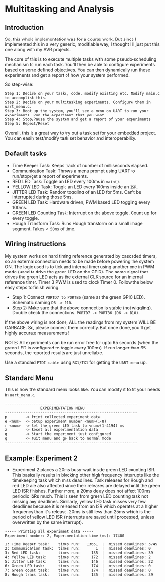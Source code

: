 # Multitasking and Analysis

## Introduction

So, this whole implementation was for a course work. But since I implemented this in a very generic, modifiable way, I thought I'll just put this one along with my AVR projects.

The core of this is to execute multiple tasks with some pseudo-scheduling mechanism to run each task. You'll then be able to configure experiments based on some defined objectives. You can then dynamically run these experiments and get a report of how your system performed.

So step-wise:
```
Step 1: Decide on your tasks, code, modify existing etc. Modify main.c to accomplish this.
Step 2: Decide on your multitasking experiments. Configure them in uart_menu.c.
Step 3: Boot up the system, you'll see a menu on UART to run your experiments. Run the experiment that you want.
Step 4: Stop/Pause the system and get a report of your experiments
Step 5: Repeat/Reset
```

Overall, this is a great way to try out a task set for your embedded project. You can easily test/modify task set behavior and interoperability.

## Default tasks

* Time Keeper Task: Keeps track of number of milliseconds elapsed.
* Communication Task: Throws a menu prompt using UART to run/stop/get a report of experiments.
* RED LED Task: Toggle an LED every 100ms in ```main()```.
* YELLOW LED Task: Toggle an LED every 100ms inside an ```ISR```.
* JITTER LED Task: Random toggling of an LED for 5ms. Can't be interrupted during those 5ms.
* GREEN LED Task: Hardware driven, PWM based LED toggling every 100ms.
* GREEN LED Counting Task: Interrupt on the above toggle. Count up for every toggle.
* Hough Transform Task: Runs Hough transform on a small image segment. Takes ```< 50ms``` of time.


## Wiring instructions
My system works on hard timing reference generated by cascaded timers, so an external connection needs to be made before powering the system ON. The logic used is to tick and internal timer using another one in PWM mode (used to drive the green LED on the GPIO). The same signal that drives the green LED acts as the external CLK source for an internal reference timer. Timer 3 PWM is used to clock Timer 0. Follow the below easy steps to finish wiring.

* Step 1: Connect ```PORTD7 to PORTB6``` (same as the green GPIO LED). Schematic naming ```D6 -> D10```.
* Step 2: Make sure that the above connection is stable (not wiggling). Double check the connections. ```PORTD7 -> PORTB6 (D6 -> D10)```.

If the above wiring is not done, ALL the readings from my system WILL BE GARBAGE. So, please connect them correctly. But once done, you'll get highly accurate measurements!

NOTE: All experiments can be run error free for upto 65 seconds (when the green LED is configured to toggle every 100ms). If run longer than 65 seconds, the reported results are just unreliable.

Use a standard ```FTDI cable``` using ```RX1/TX1``` for getting the ```UART menu``` up.

## Standard Menu

This is how the standard menu looks like. You can modify it to fit your needs in ```uart_menu.c```.

```
------------------------------------------------------------
                EXPERIMENTATION MENU
------------------------------------------------------------
p        -> Print collected experiment data
e <num>  -> Setup experiment number <num>(1-8)
r <num>  -> Set the green LED task to <num>(1-4194) ms
z        -> Reset all experimentation data
g        -> Start the experiment just configured
q        -> Quit menu and go back to normal mode
------------------------------------------------------------
```

## Example: Experiment 2

* Experiment 2 places a 20ms busy-wait inside green LED counting ISR. This basically results in blocking other high frequency interrupts like the timekeeping task which miss deadlines. Task releases for Hough and red LED are also affected since their releases are delayed until the green LED ISR finishes. Further more, a 20ms delay does not affect 100ms periodic ISRs much. This is seen from green LED counting task not missing any deadlines. Similarly, yellow LED task misses very few deadlines because it is released from an ISR which operates at a higher frequency than it's release. 20ms is still less than 25ms which is the period of yellow LED ISR (interrupts are saved until processed, unless overwritten by the same interrupt).
```
----- Printing all experiment data -----
Experiment number: 2, Experimentation time (ms): 17400

1: Time keeper task:    times run:   13651  |  missed deadlines: 3749
2: Communication task:  times run:       1  |  missed deadlines: 0
3: Red LED task:        times run:     135  |  missed deadlines: 39
4: Yellow LED task:     times run:     172  |  missed deadlines: 2
5: Jitter LED task:     times run:     146  |  missed deadlines: 22
6: Green LED task:      times run:     174  |  missed deadlines: 0
7: Green count task:    times run:     174  |  missed deadlines: 0
8: Hough trans task:    times run:     135  |  missed deadlines: 39
```

